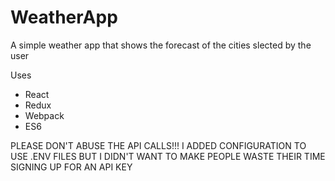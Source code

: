 # WeatherApp

A simple weather app that shows the forecast of the cities slected by the user

Uses
- React
- Redux
- Webpack
- ES6

PLEASE DON'T ABUSE THE API CALLS!!!
I ADDED CONFIGURATION TO USE .ENV FILES BUT I DIDN'T WANT TO MAKE PEOPLE 
WASTE THEIR TIME SIGNING UP FOR AN API KEY